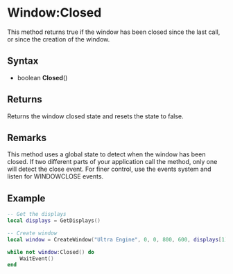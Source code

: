 # Window:Closed

This method returns true if the window has been closed since the last call, or since the creation of the window.

## Syntax

- boolean **Closed**()

## Returns

Returns the window closed state and resets the state to false.

## Remarks

This method uses a global state to detect when the window has been closed. If two different parts of your application call the method, only one will detect the close event. For finer control, use the events system and listen for WINDOWCLOSE events.

## Example

```lua
-- Get the displays
local displays = GetDisplays()

-- Create window
local window = CreateWindow("Ultra Engine", 0, 0, 800, 600, displays[1])

while not window:Closed() do
    WaitEvent()
end
```
